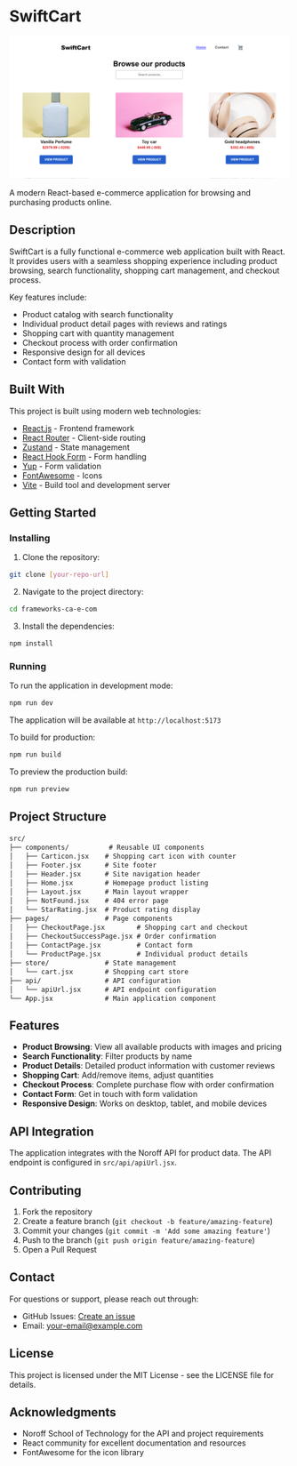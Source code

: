 # SwiftCart

![SwiftCart E-commerce Application](/public/assets/readme.png)

A modern React-based e-commerce application for browsing and purchasing products online.

## Description

SwiftCart is a fully functional e-commerce web application built with React. It provides users with a seamless shopping experience including product browsing, search functionality, shopping cart management, and checkout process.

Key features include:

- Product catalog with search functionality
- Individual product detail pages with reviews and ratings
- Shopping cart with quantity management
- Checkout process with order confirmation
- Responsive design for all devices
- Contact form with validation

## Built With

This project is built using modern web technologies:

- [React.js](https://reactjs.org/) - Frontend framework
- [React Router](https://reactrouter.com/) - Client-side routing
- [Zustand](https://github.com/pmndrs/zustand) - State management
- [React Hook Form](https://react-hook-form.com/) - Form handling
- [Yup](https://github.com/jquense/yup) - Form validation
- [FontAwesome](https://fontawesome.com/) - Icons
- [Vite](https://vitejs.dev/) - Build tool and development server

## Getting Started

### Installing

1. Clone the repository:

```bash
git clone [your-repo-url]
```

2. Navigate to the project directory:

```bash
cd frameworks-ca-e-com
```

3. Install the dependencies:

```bash
npm install
```

### Running

To run the application in development mode:

```bash
npm run dev
```

The application will be available at `http://localhost:5173`

To build for production:

```bash
npm run build
```

To preview the production build:

```bash
npm run preview
```

## Project Structure

```
src/
├── components/          # Reusable UI components
│   ├── Carticon.jsx    # Shopping cart icon with counter
│   ├── Footer.jsx      # Site footer
│   ├── Header.jsx      # Site navigation header
│   ├── Home.jsx        # Homepage product listing
│   ├── Layout.jsx      # Main layout wrapper
│   ├── NotFound.jsx    # 404 error page
│   └── StarRating.jsx  # Product rating display
├── pages/              # Page components
│   ├── CheckoutPage.jsx        # Shopping cart and checkout
│   ├── CheckoutSuccessPage.jsx # Order confirmation
│   ├── ContactPage.jsx         # Contact form
│   └── ProductPage.jsx         # Individual product details
├── store/              # State management
│   └── cart.jsx        # Shopping cart store
├── api/                # API configuration
│   └── apiUrl.jsx      # API endpoint configuration
└── App.jsx             # Main application component
```

## Features

- **Product Browsing**: View all available products with images and pricing
- **Search Functionality**: Filter products by name
- **Product Details**: Detailed product information with customer reviews
- **Shopping Cart**: Add/remove items, adjust quantities
- **Checkout Process**: Complete purchase flow with order confirmation
- **Contact Form**: Get in touch with form validation
- **Responsive Design**: Works on desktop, tablet, and mobile devices

## API Integration

The application integrates with the Noroff API for product data. The API endpoint is configured in `src/api/apiUrl.jsx`.

## Contributing

1. Fork the repository
2. Create a feature branch (`git checkout -b feature/amazing-feature`)
3. Commit your changes (`git commit -m 'Add some amazing feature'`)
4. Push to the branch (`git push origin feature/amazing-feature`)
5. Open a Pull Request

## Contact

For questions or support, please reach out through:

- GitHub Issues: [Create an issue](https://github.com/your-username/your-repo/issues)
- Email: your-email@example.com

## License

This project is licensed under the MIT License - see the LICENSE file for details.

## Acknowledgments

- Noroff School of Technology for the API and project requirements
- React community for excellent documentation and resources
- FontAwesome for the icon library
